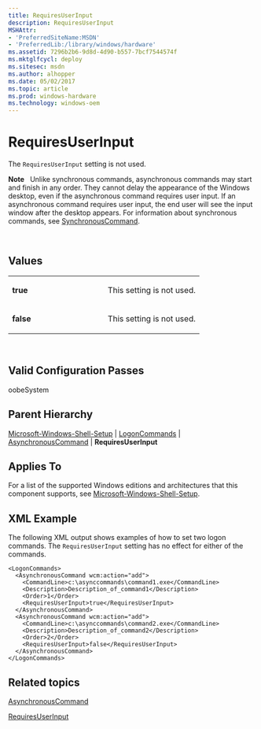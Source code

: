 ```yaml
---
title: RequiresUserInput
description: RequiresUserInput
MSHAttr:
- 'PreferredSiteName:MSDN'
- 'PreferredLib:/library/windows/hardware'
ms.assetid: 7296b2b6-9d8d-4d90-b557-7bcf7544574f
ms.mktglfcycl: deploy
ms.sitesec: msdn
ms.author: alhopper
ms.date: 05/02/2017
ms.topic: article
ms.prod: windows-hardware
ms.technology: windows-oem
---
```


# RequiresUserInput


The `RequiresUserInput` setting is not used.

**Note**  
Unlike synchronous commands, asynchronous commands may start and finish in any order. They cannot delay the appearance of the Windows desktop, even if the asynchronous command requires user input. If an asynchronous command requires user input, the end user will see the input window after the desktop appears. For information about synchronous commands, see [SynchronousCommand](microsoft-windows-shell-setup-firstlogoncommands-synchronouscommand.md).

 

## Values


<table>
<colgroup>
<col width="50%" />
<col width="50%" />
</colgroup>
<tbody>
<tr class="odd">
<td><p><strong>true</strong></p></td>
<td><p>This setting is not used.</p></td>
</tr>
<tr class="even">
<td><p><strong>false</strong></p></td>
<td><p>This setting is not used.</p></td>
</tr>
</tbody>
</table>

 

## Valid Configuration Passes


oobeSystem

## Parent Hierarchy


[Microsoft-Windows-Shell-Setup](microsoft-windows-shell-setup.md) | [LogonCommands](microsoft-windows-shell-setup-logoncommands.md) | [AsynchronousCommand](microsoft-windows-shell-setup-logoncommands-asynchronouscommand.md) | **RequiresUserInput**

## Applies To


For a list of the supported Windows editions and architectures that this component supports, see [Microsoft-Windows-Shell-Setup](microsoft-windows-shell-setup.md).

## XML Example


The following XML output shows examples of how to set two logon commands. The `RequiresUserInput` setting has no effect for either of the commands.

``` syntax
<LogonCommands>
  <AsynchronousCommand wcm:action="add">
    <CommandLine>c:\asynccommands\command1.exe</CommandLine>
    <Description>Description_of_command1</Description>
    <Order>1</Order>
    <RequiresUserInput>true</RequiresUserInput>
  </AsynchronousCommand>
  <AsynchronousCommand wcm:action="add">
    <CommandLine>c:\asynccommands\command2.exe</CommandLine>
    <Description>Description_of_command2</Description>
    <Order>2</Order>
    <RequiresUserInput>false</RequiresUserInput>
  </AsynchronousCommand>
</LogonCommands>
```

## Related topics


[AsynchronousCommand](microsoft-windows-shell-setup-logoncommands-asynchronouscommand.md)

[RequiresUserInput](microsoft-windows-shell-setup-firstlogoncommands-synchronouscommand-requiresuserinput.md)

 

 








